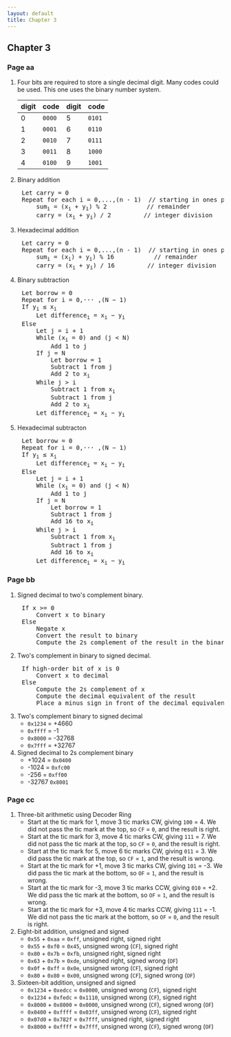 ```yaml
---
layout: default
title: Chapter 3
---
```


## Chapter 3

### Page aa
1. Four bits are required to store a single decimal digit.
   Many codes could be used. This one uses the binary number system.


    |digit| code |digit| code |
    |-----|------|-----|------|
    |  0  |`0000`|  5  |`0101`|
    |  1  |`0001`|  6  |`0110`|
    |  2  |`0010`|  7  |`0111`|
    |  3  |`0011`|  8  |`1000`|
    |  4  |`0100`|  9  |`1001`|

2. Binary addition
<pre>
    Let carry = 0
    Repeat for each i = 0,...,(n - 1)  // starting in ones place
        sum<sub>i</sub> = (x<sub>i</sub> + y<sub>i</sub>) % 2           // remainder
        carry = (x<sub>i</sub> + y<sub>i</sub>) / 2         // integer division
</pre>
3. Hexadecimal addition
<pre>
    Let carry = 0
    Repeat for each i = 0,...,(n - 1)  // starting in ones place
        sum<sub>i</sub> = (x<sub>i</sub>) + y<sub>i</sub>) % 16           // remainder
        carry = (x<sub>i</sub> + y<sub>i</sub>) / 16         // integer division
</pre>
4. Binary subtraction
<pre>
    Let borrow = 0
    Repeat for i = 0,··· ,(N − 1)
    If y<sub>i</sub> ≤ x<sub>i</sub> 
        Let difference<sub>i</sub> = x<sub>i</sub> − y<sub>i</sub>
    Else
        Let j = i + 1
        While (x<sub>i</sub> = 0) and (j < N)
            Add 1 to j
        If j = N
            Let borrow = 1
            Subtract 1 from j
            Add 2 to x<sub>i</sub>
        While j > i
            Subtract 1 from x<sub>i</sub>
            Subtract 1 from j
            Add 2 to x<sub>i</sub>
        Let difference<sub>i</sub> = x<sub>i</sub> − y<sub>i</sub>
</pre>
5. Hexadecimal subtracton
<pre>
    Let borrow = 0
    Repeat for i = 0,··· ,(N − 1)
    If y<sub>i</sub> ≤ x<sub>i</sub> 
        Let difference<sub>i</sub> = x<sub>i</sub> − y<sub>i</sub>
    Else
        Let j = i + 1
        While (x<sub>i</sub> = 0) and (j < N)
            Add 1 to j
        If j = N
            Let borrow = 1
            Subtract 1 from j
            Add 16 to x<sub>i</sub>
        While j > i
            Subtract 1 from x<sub>i</sub>
            Subtract 1 from j
            Add 16 to x<sub>i</sub>
        Let difference<sub>i</sub> = x<sub>i</sub> − y<sub>i</sub>
</pre>

### Page bb
1. Signed decimal to two's complement binary.
<pre>
    If x >= 0
        Convert x to binary
    Else
        Negate x
        Convert the result to binary
        Compute the 2s complement of the result in the binary domain
</pre>
2. Two's complement in binary to signed decimal.
<pre>
    If high-order bit of x is 0
        Convert x to decimal
    Else
        Compute the 2s complement of x
        Compute the decimal equivalent of the result
        Place a minus sign in front of the decimal equivalent
</pre>
3. Two's complement binary to signed decimal
   * `0x1234` = +4660
   * `0xffff` = -1
   * `0x8000` = -32768
   * `0x7fff` = +32767
4. Signed decimal to 2s complement binary
   * +1024 = `0x0400`
   * -1024 = `0xfc00`
   * -256 = `0xff00`
   * -32767 `0x8001`

### Page cc
1. Three-bit arithmetic using Decoder Ring
   * Start at the tic mark for 1, move 3 tic marks CW, giving `100` = 4. We did not pass the tic mark at the top, so `CF` = `0`, and the result is right.
   * Start at the tic mark for 3, move 4 tic marks CW, giving `111` = 7. We did not pass the tic mark at the top, so `CF` = `0`, and the result is right.
   * Start at the tic mark for 5, move 6 tic marks CW, giving `011` = 3. We did pass the tic mark at the top, so `CF` = `1`, and the result is wrong.
   * Start at the tic mark for +1, move 3 tic marks CW, giving `101` = -3. We did pass the tic mark at the bottom, so `OF` = `1`, and the result is wrong.
   * Start at the tic mark for -3, move 3 tic marks CCW, giving `010` = +2. We did pass the tic mark at the bottom, so `OF` = `1`, and the result is wrong.
   * Start at the tic mark for +3, move 4 tic marks CCW, giving `111` = -1. We did not pass the tic mark at the bottom, so `OF` = `0`, and the result is right.
2. Eight-bit addition, unsigned and signed
   * `0x55` + `0xaa` = `0xff`, unsigned right, signed right
   * `0x55` + `0xf0` = `0x45`, unsigned wrong (`CF`), signed right
   * `0x80` + `0x7b` = `0xfb`, unsigned right, signed right
   * `0x63` + `0x7b` = `0xde`, unsigned right, signed wrong (`OF`)
   * `0x0f` + `0xff` = `0x0e`, unsigned wrong (`CF`), signed right
   * `0x80` + `0x80` = `0x00`, unsigned wrong (`CF`), signed wrong (`OF`)
3. Sixteen-bit addition, unsigned and signed
   * `0x1234` + `0xedcc` = `0x0000`, unsigned wrong (`CF`), signed right
   * `0x1234` + `0xfedc` = `0x1110`, unsigned wrong (`CF`), signed right
   * `0x8000` + `0x8000` = `0x0000`, unsigned wrong (`CF`), signed wrong (`OF`)
   * `0x0400` + `0xffff` = `0x03ff`, unsigned wrong (`CF`), signed right
   * `0x07d0` + `0x782f` = `0x7fff`, unsigned right, signed right
   * `0x8000` + `0xffff` = `0x7fff`, unsigned wrong (`CF`), signed wrong (`OF`)

